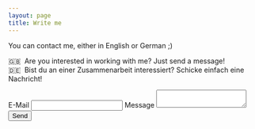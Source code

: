 ```yaml
---
layout: page
title: Write me
---
```


You can contact me, either in English or German ;)  

🇬🇧 &nbsp;Are you interested in working with me? Just send a message!    
🇩🇪 &nbsp;Bist du an einer Zusammenarbeit interessiert? Schicke einfach eine Nachricht! 


  
<form action="https://formspree.io/hello@bettysteger.com" method="POST">
    <label>E-Mail</label>
    <input type="email" name="_replyto" required>
    <label>Message</label>
    <textarea name="message" required></textarea>
    <input type="submit" value="Send">
</form>

